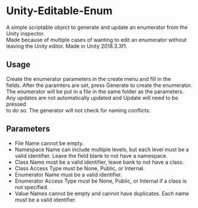 # Unity-Editable-Enum
 
A simple scriptable object to generate and update an enumerator from the Unity inspector.  
Made because of multiple cases of wanting to edit an enumerator without leaving the Unity editor. 
Made in Unity 2018.3.3f1.  

Usage  
-----
Create the enumerator parameters in the create menu and fill in the  
fields. After the paramters are set, press Generate to create the enumerator.  
The enumerator will be put in a file in the same folder as the parameters.  
Any updates are not automatically updated and Update will need to be pressed  
to do so. The generator will not check for naming conflicts.  

Parameters
----------
* File Name cannot be empty.  
* Namespace Name can include multiple levels, but each level must be a valid identifier. Leave the field blank to not have a namespace.  
* Class Name must be a valid identifier, leave bank to not have a class.  
* Class Access Type must be None, Public, or Internal.  
* Enumerator Name must be a valid identifier.  
* Enumerator Access Type must be None, Public, or Internal if a class is not specified.  
* Value Names cannot be empty and cannot have duplicates. Each name must be a valid identifier.
